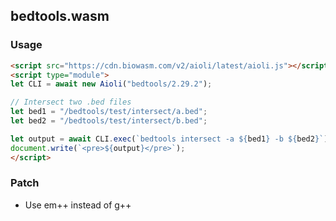 ## bedtools.wasm

### Usage

```html
<script src="https://cdn.biowasm.com/v2/aioli/latest/aioli.js"></script>
<script type="module">
let CLI = await new Aioli("bedtools/2.29.2");

// Intersect two .bed files
let bed1 = "/bedtools/test/intersect/a.bed";
let bed2 = "/bedtools/test/intersect/b.bed";

let output = await CLI.exec(`bedtools intersect -a ${bed1} -b ${bed2}`);
document.write(`<pre>${output}</pre>`);
</script>
```


### Patch
- Use em++ instead of g++
